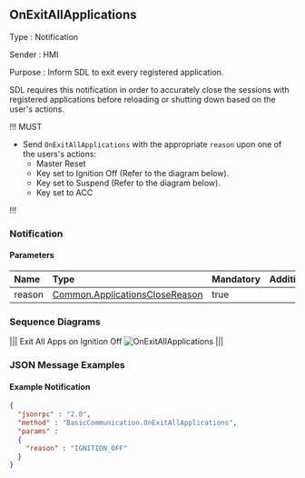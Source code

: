## OnExitAllApplications

Type
: Notification

Sender
: HMI

Purpose
: Inform SDL to exit every registered application.

SDL requires this notification in order to accurately close the sessions with registered applications before reloading or shutting down based on the user's actions.

!!! MUST

  * Send `OnExitAllApplications` with the appropriate `reason` upon one of the users's actions:
    * Master Reset
    * Key set to Ignition Off (Refer to the diagram below).
    * Key set to Suspend (Refer to the diagram below).
    * Key set to ACC

!!!





### Notification

#### Parameters

|Name|Type|Mandatory|Additional|
|:---|:---|:--------|:---------|
|reason|[Common.ApplicationsCloseReason](../../common/enums/#applicationsclosereason)|true||

### Sequence Diagrams
|||
Exit All Apps on Ignition Off
![OnExitAllApplications](./assets/OnExitAllApps.png)
|||

### JSON Message Examples

#### Example Notification
```json
{
  "jsonrpc" : "2.0",
  "method" : "BasicCommunication.OnExitAllApplications",
  "params" :
  {
    "reason" : "IGNITION_OFF"
  }
}
```
